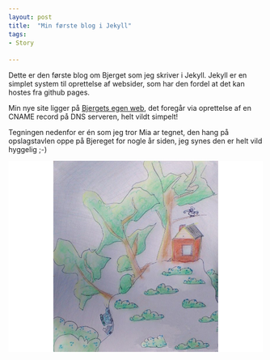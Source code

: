 ```yaml
---
layout: post
title:  "Min første blog i Jekyll"
tags:
- Story

---
```


Dette er den første blog om Bjerget som jeg skriver i Jekyll. Jekyll er en simplet system til oprettelse af websider, som har den fordel at det kan hostes fra github pages.

Min nye site ligger på [Bjergets egen web][bjerget], det foregår via oprettelse af en CNAME record på DNS serveren, helt vildt simpelt!

Tegningen nedenfor er én som jeg tror Mia ar tegnet, den hang på opslagstavlen oppe på Bjereget for nogle år siden, jeg synes den er helt vild hyggelig ;-)

![Bjerget drawing](/images/bjerget.drawing.3x4.png "Bjerget drawing")

[bjerget]: http://www.bjerget.se "Home of Bjerget"
